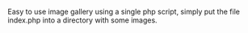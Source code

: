 Easy to use image gallery using a single php script, simply put the file index.php into a directory with some images.